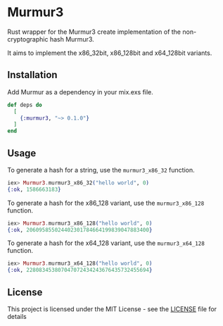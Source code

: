 # Murmur3

Rust wrapper for the Murmur3 create implementation of the non-cryptographic hash Murmur3.

It aims to implement the x86_32bit, x86_128bit and x64_128bit variants.

## Installation

Add Murmur as a dependency in your mix.exs file.

```elixir
def deps do
  [
    {:murmur3, "~> 0.1.0"}
  ]
end
```

## Usage

To generate a hash for a string, use the `murmur3_x86_32` function.

```elixir
iex> Murmur3.murmur3_x86_32("hello world", 0)
{:ok, 1586663183}
```
To generate a hash for the x86_128 variant, use the `murmur3_x86_128` function.

```elixir
iex> Murmur3.murmur3_x86_128("hello world", 0)
{:ok, 206095855024402301784664199839047883400}
```
To generate a hash for the x64_128 variant, use the `murmur3_x64_128` function.

```elixir
iex> Murmur3.murmur3_x64_128("hello world", 0)
{:ok, 228083453807047072434243676435732455694}
```

## License

This project is licensed under the MIT License - see the [LICENSE](LICENSE.md) file for details

